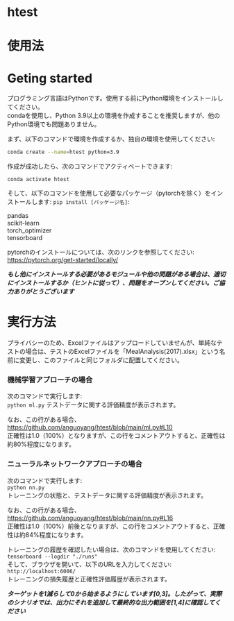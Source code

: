 # htest

# 使用法

# Geting started  
プログラミング言語はPythonです。使用する前にPython環境をインストールしてください。  
condaを使用し、Python 3.9以上の環境を作成することを推奨しますが、他のPython環境でも問題ありません。  

まず、以下のコマンドで環境を作成するか、独自の環境を使用してください:    
```bash 
conda create --name=htest python=3.9     
```

作成が成功したら、次のコマンドでアクティベートできます: 
``` 
conda activate htest
```

そして、以下のコマンドを使用して必要なパッケージ（pytorchを除く）をインストールします: ```pip install [パッケージ名]```:

pandas  
scikit-learn  
torch_optimizer  
tensorboard  

pytorchのインストールについては、次のリンクを参照してください:  
https://pytorch.org/get-started/locally/  

***もし他にインストールする必要があるモジュールや他の問題がある場合は、適切にインストールするか（ヒントに従って）、問題をオープンしてください。ご協力ありがとうございます***

# 実行方法
プライバシーのため、Excelファイルはアップロードしていませんが、単純なテストの場合は、テストのExcelファイルを「MealAnalysis(2017).xlsx」という名前に変更し、このファイルと同じフォルダに配置してください。  

### 機械学習アプローチの場合  
次のコマンドで実行します:  
```python ml.py```
テストデータに関する評価精度が表示されます。

なお、この行がある場合、  
https://github.com/anguoyang/htest/blob/main/ml.py#L10  
正確性は1.0（100%）となりますが、この行をコメントアウトすると、正確性は約80%程度になります。

### ニューラルネットワークアプローチの場合  
次のコマンドで実行します:    
```python nn.py```  
トレーニングの状態と、テストデータに関する評価精度が表示されます。

なお、この行がある場合、  
https://github.com/anguoyang/htest/blob/main/nn.py#L16  
正確性は1.0（100%）前後となりますが、この行をコメントアウトすると、正確性は約84%程度になります。 

トレーニングの履歴を確認したい場合は、次のコマンドを使用してください:    
```tensorboard --logdir "./runs"```   
そして、ブラウザを開いて、以下のURLを入力してください:    
```http://localhost:6006/```      
トレーニングの損失履歴と正確性評価履歴が表示されます。  

***ターゲットを1減らして0から始まるようにしています[0,3]。したがって、実際のシナリオでは、出力にそれを追加して最終的な出力範囲を[1,4]に確認してください***